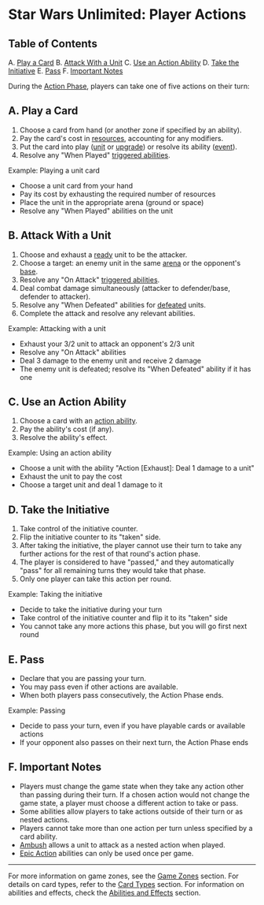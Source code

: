 # Star Wars Unlimited: Player Actions

## Table of Contents
A. [Play a Card](#a-play-a-card)
B. [Attack With a Unit](#b-attack-with-a-unit)
C. [Use an Action Ability](#c-use-an-action-ability)
D. [Take the Initiative](#d-take-the-initiative)
E. [Pass](#e-pass)
F. [Important Notes](#f-important-notes)

During the [Action Phase](turn-structure.md#2-action-phase), players can take one of five actions on their turn:

## A. Play a Card
1. Choose a card from hand (or another zone if specified by an ability).
2. Pay the card's cost in [resources](game-zones.md#d-resource-zone), accounting for any modifiers.
3. Put the card into play ([unit](card-types.md#4-unit) or [upgrade](card-types.md#5-upgrade)) or resolve its ability ([event](card-types.md#2-event)).
4. Resolve any "When Played" [triggered abilities](abilities-and-effects.md#a5-triggered-abilities).

Example: Playing a unit card
- Choose a unit card from your hand
- Pay its cost by exhausting the required number of resources
- Place the unit in the appropriate arena (ground or space)
- Resolve any "When Played" abilities on the unit

## B. Attack With a Unit
1. Choose and exhaust a [ready](game-concepts.md#5-ready-and-exhausted) unit to be the attacker.
2. Choose a target: an enemy unit in the same [arena](game-zones.md#b-ground-arena) or the opponent's [base](game-zones.md#a-base-zone).
3. Resolve any "On Attack" [triggered abilities](abilities-and-effects.md#a5-triggered-abilities).
4. Deal combat damage simultaneously (attacker to defender/base, defender to attacker).
5. Resolve any "When Defeated" abilities for [defeated](game-concepts.md#6-defeating-cards) units.
6. Complete the attack and resolve any relevant abilities.

Example: Attacking with a unit
- Exhaust your 3/2 unit to attack an opponent's 2/3 unit
- Resolve any "On Attack" abilities
- Deal 3 damage to the enemy unit and receive 2 damage
- The enemy unit is defeated; resolve its "When Defeated" ability if it has one

## C. Use an Action Ability
1. Choose a card with an [action ability](abilities-and-effects.md#a1-action-abilities).
2. Pay the ability's cost (if any).
3. Resolve the ability's effect.

Example: Using an action ability
- Choose a unit with the ability "Action [Exhaust]: Deal 1 damage to a unit"
- Exhaust the unit to pay the cost
- Choose a target unit and deal 1 damage to it

## D. Take the Initiative
1. Take control of the initiative counter.
2. Flip the initiative counter to its "taken" side.
3. After taking the initiative, the player cannot use their turn to take any further actions for the rest of that round's action phase.
4. The player is considered to have "passed," and they automatically "pass" for all remaining turns they would take that phase.
5. Only one player can take this action per round.

Example: Taking the initiative
- Decide to take the initiative during your turn
- Take control of the initiative counter and flip it to its "taken" side
- You cannot take any more actions this phase, but you will go first next round

## E. Pass
- Declare that you are passing your turn.
- You may pass even if other actions are available.
- When both players pass consecutively, the Action Phase ends.

Example: Passing
- Decide to pass your turn, even if you have playable cards or available actions
- If your opponent also passes on their next turn, the Action Phase ends

## F. Important Notes
- Players must change the game state when they take any action other than passing during their turn. If a chosen action would not change the game state, a player must choose a different action to take or pass.
- Some abilities allow players to take actions outside of their turn or as nested actions.
- Players cannot take more than one action per turn unless specified by a card ability.
- [Ambush](keywords.md#a-ambush) allows a unit to attack as a nested action when played.
- [Epic Action](abilities-and-effects.md#a1-action-abilities) abilities can only be used once per game.

---

For more information on game zones, see the [Game Zones](game-zones.md) section.
For details on card types, refer to the [Card Types](card-types.md) section.
For information on abilities and effects, check the [Abilities and Effects](abilities-and-effects.md) section.